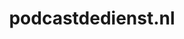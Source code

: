 ---
layout: post
title:  "podcastdedienst.nl"
internal_url:  "/dutchgov/podcastdedienst.nl.html"
categories: dutchgov
---